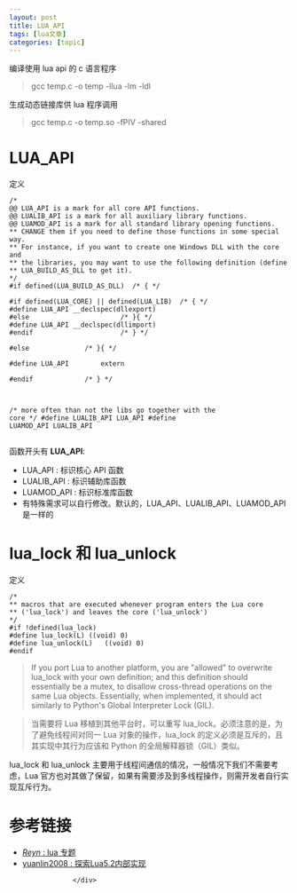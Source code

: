 ```yaml
---
layout: post
title: LUA_API 
tags: [lua文章]
categories: [topic]
---
```

<div itemprop="articleBody">
                        



<p>编译使用 lua api 的 c 语言程序</p>

<blockquote>
  <p>gcc temp.c -o temp -llua -lm -ldl</p>
</blockquote>

<p>生成动态链接库供 lua 程序调用</p>

<blockquote>
  <p>gcc temp.c -o temp.so -fPIV -shared</p>
</blockquote>

<h1 id="heading-lua_api">LUA_API</h1>

<p>定义</p>
<div class="language-c highlighter-rouge"><div class="highlight"><pre class="highlight"><code><span class="cm">/*
@@ LUA_API is a mark for all core API functions.
@@ LUALIB_API is a mark for all auxiliary library functions.
@@ LUAMOD_API is a mark for all standard library opening functions.
** CHANGE them if you need to define those functions in some special way.
** For instance, if you want to create one Windows DLL with the core and
** the libraries, you may want to use the following definition (define
** LUA_BUILD_AS_DLL to get it).
*/</span>
<span class="cp">#if defined(LUA_BUILD_AS_DLL)	</span><span class="cm">/* { */</span><span class="cp">
</span>
<span class="cp">#if defined(LUA_CORE) || defined(LUA_LIB)	</span><span class="cm">/* { */</span><span class="cp">
#define LUA_API __declspec(dllexport)
#else						</span><span class="cm">/* }{ */</span><span class="cp">
#define LUA_API __declspec(dllimport)
#endif						</span><span class="cm">/* } */</span><span class="cp">
</span>
<span class="cp">#else				</span><span class="cm">/* }{ */</span><span class="cp">
</span>
<span class="cp">#define LUA_API		extern
</span>
<span class="cp">#endif				</span><span class="cm">/* } */</span><span class="cp">
</span>

<span class="cm">/* more often than not the libs go together with the core */</span>
<span class="cp">#define LUALIB_API	LUA_API
#define LUAMOD_API	LUALIB_API
</span></code></pre></div></div>

<p>函数开头有 <strong>LUA_API</strong>:</p>

<ul>
  <li>LUA_API : 标识核心 API 函数</li>
  <li>LUALIB_API : 标识辅助库函数</li>
  <li>LUAMOD_API : 标识标准库函数</li>
  <li>有特殊需求可以自行修改。默认的，LUA_API、LUALIB_API、LUAMOD_API 是一样的</li>
</ul>

<h1 id="heading-lua_lock-和-lua_unlock">lua_lock 和 lua_unlock</h1>

<p>定义</p>
<div class="language-c highlighter-rouge"><div class="highlight"><pre class="highlight"><code><span class="cm">/*
** macros that are executed whenever program enters the Lua core
** (&#39;lua_lock&#39;) and leaves the core (&#39;lua_unlock&#39;)
*/</span>
<span class="cp">#if !defined(lua_lock)
#define lua_lock(L)	((void) 0)
#define lua_unlock(L)	((void) 0)
#endif
</span></code></pre></div></div>

<blockquote>
  <p>If you port Lua to another platform, you are &#34;allowed&#34; to overwrite lua_lock with your own definition; and this definition should essentially be a mutex, to disallow cross-thread operations on the same Lua objects. Essentially, when implemented, it should act similarly to Python&#39;s Global Interpreter Lock (GIL).</p>
</blockquote>

<blockquote>
  <p>当需要将 Lua 移植到其他平台时，可以重写 lua_lock。必须注意的是，为了避免线程间对同一 Lua 对象的操作，lua_lock 的定义必须是互斥的，且其实现中其行为应该和 Python 的全局解释器锁（GIL）类似。</p>
</blockquote>

<p>lua_lock 和 lua_unlock 主要用于线程间通信的情况，一般情况下我们不需要考虑，Lua 官方也对其做了保留，如果有需要涉及到多线程操作，则需开发者自行实现互斥行为。</p>

<h1 id="heading-参考链接">参考链接</h1>

<ul>
  <li><a href="https://www.jianshu.com/c/be33befa3ed2"><em>Reyn</em> : lua 专题</a></li>
  <li><a href="https://blog.csdn.net/yuanlin2008/article/category/1307277">yuanlin2008 : 探索Lua5.2内部实现</a></li>
</ul>

                    </div>